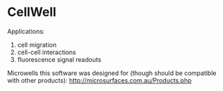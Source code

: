 # CellWell

Applications:
1) cell migration
2) cell-cell interactions
3) fluorescence signal readouts

Microwells this software was designed for (though should be compatible with other products):
http://microsurfaces.com.au/Products.php
